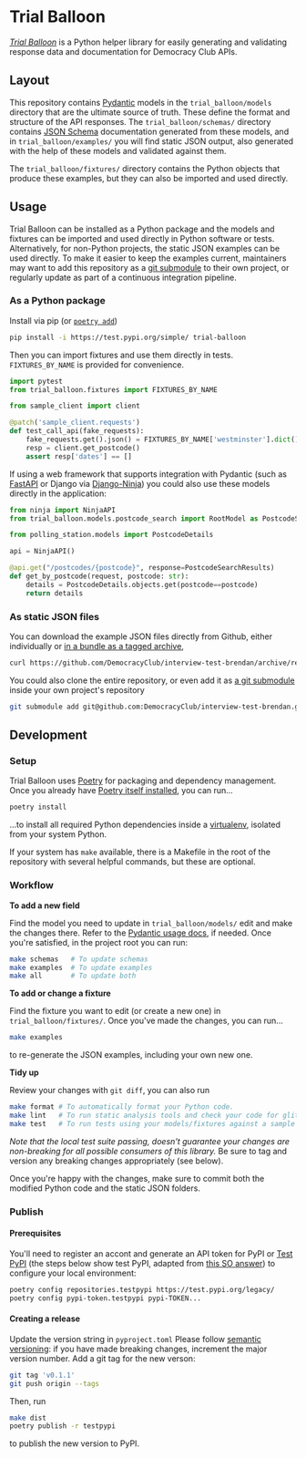 # Trial Balloon

[*Trial Balloon*](https://en.wikipedia.org/wiki/Trial_balloon) is a Python helper library for easily generating and validating response data and documentation for Democracy Club APIs.

## Layout

This repository contains [Pydantic](https://pydantic-docs.helpmanual.io/) models in the `trial_balloon/models` directory that are the ultimate source of truth. These define the format and structure of the API responses. The `trial_balloon/schemas/` directory contains [JSON Schema](https://json-schema.org/) documentation generated from these models, and in `trial_balloon/examples/` you will find static JSON output, also generated with the help of these models and validated against them.

The `trial_balloon/fixtures/` directory contains the Python objects that produce these examples, but they can also be imported and used directly.

## Usage

Trial Balloon can be installed as a Python package and the models and fixtures can be imported and used directly in Python software or tests. Alternatively, for non-Python projects, the static JSON examples can be used directly. To make it easier to keep the examples current, maintainers may want to add this repository as a [git submodule](https://github.blog/2016-02-01-working-with-submodules/) to their own project, or regularly update as part of a continuous integration pipeline.

### As a Python package

Install via pip (or [`poetry add`](https://python-poetry.org/docs/basic-usage/#specifying-dependencies))
```bash
pip install -i https://test.pypi.org/simple/ trial-balloon
```

Then you can import fixtures and use them directly in tests. `FIXTURES_BY_NAME` is provided for convenience.


```python
import pytest
from trial_balloon.fixtures import FIXTURES_BY_NAME

from sample_client import client

@patch('sample_client.requests')
def test_call_api(fake_requests):
    fake_requests.get().json() = FIXTURES_BY_NAME['westminster'].dict()
    resp = client.get_postcode()
    assert resp['dates'] == []
```

If using a web framework that supports integration with Pydantic (such as [FastAPI](https://fastapi.tiangolo.com/) or Django via [Django-Ninja](https://django-ninja.rest-framework.com/)) you could also use these models directly in the application:

```python
from ninja import NinjaAPI
from trial_balloon.models.postcode_search import RootModel as PostcodeSearchResults

from polling_station.models import PostcodeDetails

api = NinjaAPI()

@api.get("/postcodes/{postcode}", response=PostcodeSearchResults)
def get_by_postcode(request, postcode: str):
    details = PostcodeDetails.objects.get(postcode==postcode)
    return details

```

### As static JSON files

You can download the example JSON files directly from Github, either individually or [in a bundle as a tagged archive](https://github.com/DemocracyClub/interview-test-brendan/tags), 

```bash
curl https://github.com/DemocracyClub/interview-test-brendan/archive/refs/tags/v0.1.0a.tar.gz | tar -zx interview-test-brendan-0.1.0a/trial_balloon/examples/ --strip-components=2
```

You could also clone the entire repository, or even add it as [a git submodule](https://git-scm.com/book/en/v2/Git-Tools-Submodules) inside your own project's repository

```bash
git submodule add git@github.com:DemocracyClub/interview-test-brendan.git trial_balloon
```

## Development

### Setup

Trial Balloon uses [Poetry](https://python-poetry.org/) for packaging and dependency management. Once you already have [Poetry itself installed](https://python-poetry.org/docs/#installation), you can run...

```bash
poetry install
```

...to install all required Python dependencies inside a [virtualenv](https://docs.python.org/3/library/venv.html), isolated from your system Python.

If your system has `make` available, there is a Makefile in the root of the repository with several helpful commands, but these are optional.

### Workflow

**To add a new field**

Find the model you need to update in `trial_balloon/models/` edit and make the changes there. Refer to the [Pydantic usage docs](https://pydantic-docs.helpmanual.io/usage/models/), if needed. Once you're satisfied, in the project root you can run:

```bash
make schemas   # To update schemas
make examples  # To update examples
make all       # To update both
```

**To add or change a fixture**

Find the fixture you want to edit (or create a new one) in `trial_balloon/fixtures/`. Once you've made the changes, you can run...

```bash
make examples
```

to re-generate the JSON examples, including your own new one.

**Tidy up**

Review your changes with `git diff`, you can also run

```bash
make format # To automatically format your Python code.
make lint   # To run static analysis tools and check your code for glitches.
make test   # To run tests using your models/fixtures against a sample client app.
```

*Note that the local test suite passing, doesn't guarantee your changes are non-breaking for all possible consumers of this library.* Be sure to tag and version any breaking changes appropriately (see below).

Once you're happy with the changes, make sure to commit both the modified Python code and the static JSON folders.

### Publish

#### Prerequisites

You'll need to register an accont and generate an API token for PyPI or [Test PyPI](https://test.pypi.org/manage/account/#api-tokens) (the steps below show test PyPI, adapted from [this SO answer](https://stackoverflow.com/q/68882603/845210)) to configure your local environment:

```bash
poetry config repositories.testpypi https://test.pypi.org/legacy/
poetry config pypi-token.testpypi pypi-TOKEN...
```

#### Creating a release

Update the version string in `pyproject.toml` Please follow [semantic versioning](https://semver.org/): if you have made breaking changes, increment the major version number. Add a git tag for the new verson:

```bash
git tag 'v0.1.1'
git push origin --tags
```

Then, run

```bash
make dist
poetry publish -r testpypi
```

to publish the new version to PyPI.

